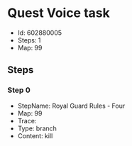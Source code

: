 # Quest Voice task

- Id: 602880005
- Steps: 1
- Map: 99

## Steps

### Step 0
- StepName:  Royal Guard Rules - Four
- Map:  99
- Trace:  
- Type:  branch
- Content:  kill


